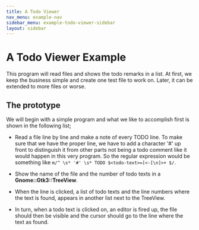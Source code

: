```yaml
---
title: A Todo Viewer
nav_menu: example-nav
sidebar_menu: example-todo-viewer-sidebar
layout: sidebar
---
```

# A Todo Viewer Example

This program will read files and shows the todo remarks in a list. At first, we keep the business simple and create one test file to work on. Later, it can be extended to more files or worse.

## The prototype

We will begin with a simple program and what we like to accomplish first is shown in the following list;

* Read a file line by line and make a note of every TODO line. To make sure that we have the proper line, we have to add a character '#' up front to distinguish it from other parts not being a todo comment like it would happen in this very program. So the regular expression would be something like `m/^ \s* '#' \s* TODO $<todo-text>=[<-[\n]>+ $/`.

* Show the name of the file and the number of todo texts in a **Gnome::Gtk3::TreeView**.

* When the line is clicked, a list of todo texts and the line numbers where the text is found, appears in another list next to the TreeView.

* In turn, when a todo text is clicked on, an editor is fired up, the file should then be visible and the cursor should go to the line where the text as found.
